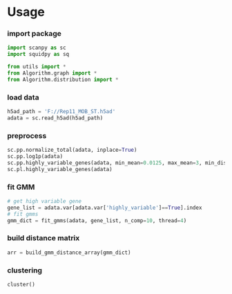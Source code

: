 # Usage

### import package

```python
import scanpy as sc
import squidpy as sq

from utils import *
from Algorithm.graph import *
from Algorithm.distribution import *
```

### load data
```python
h5ad_path = 'F://Rep11_MOB_ST.h5ad'
adata = sc.read_h5ad(h5ad_path)
```
### preprocess
```python
sc.pp.normalize_total(adata, inplace=True)
sc.pp.log1p(adata)
sc.pp.highly_variable_genes(adata, min_mean=0.0125, max_mean=3, min_disp=0.5)
sc.pl.highly_variable_genes(adata)
```
### fit GMM 
```python
# get high variable gene 
gene_list = adata.var[adata.var['highly_variable']==True].index
# fit gmms
gmm_dict = fit_gmms(adata, gene_list, n_comp=10, thread=4)
```
### build distance matrix
```python
arr = build_gmm_distance_array(gmm_dict)
```
### clustering
```python
cluster()
```
